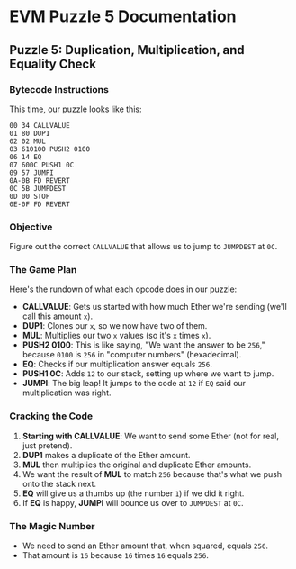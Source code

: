 # EVM Puzzle 5 Documentation

## Puzzle 5: Duplication, Multiplication, and Equality Check

### Bytecode Instructions

This time, our puzzle looks like this:

```
00 34 CALLVALUE
01 80 DUP1
02 02 MUL
03 610100 PUSH2 0100
06 14 EQ
07 600C PUSH1 0C
09 57 JUMPI
0A-0B FD REVERT
0C 5B JUMPDEST
0D 00 STOP
0E-0F FD REVERT
```

### Objective

Figure out the correct `CALLVALUE` that allows us to jump to `JUMPDEST` at `0C`.

### The Game Plan

Here's the rundown of what each opcode does in our puzzle:

- **CALLVALUE**: Gets us started with how much Ether we're sending (we'll call this amount `x`).
- **DUP1**: Clones our `x`, so we now have two of them.
- **MUL**: Multiplies our two `x` values (so it's `x` times `x`).
- **PUSH2 0100**: This is like saying, "We want the answer to be `256`," because `0100` is `256` in "computer numbers" (hexadecimal).
- **EQ**: Checks if our multiplication answer equals `256`.
- **PUSH1 0C**: Adds `12` to our stack, setting up where we want to jump.
- **JUMPI**: The big leap! It jumps to the code at `12` if `EQ` said our multiplication was right.

### Cracking the Code

1. **Starting with CALLVALUE**: We want to send some Ether (not for real, just pretend).
2. **DUP1** makes a duplicate of the Ether amount.
3. **MUL** then multiplies the original and duplicate Ether amounts.
4. We want the result of **MUL** to match `256` because that's what we push onto the stack next.
5. **EQ** will give us a thumbs up (the number `1`) if we did it right.
6. If **EQ** is happy, **JUMPI** will bounce us over to `JUMPDEST` at `0C`.

### The Magic Number

- We need to send an Ether amount that, when squared, equals `256`.
- That amount is `16` because `16` times `16` equals `256`.
